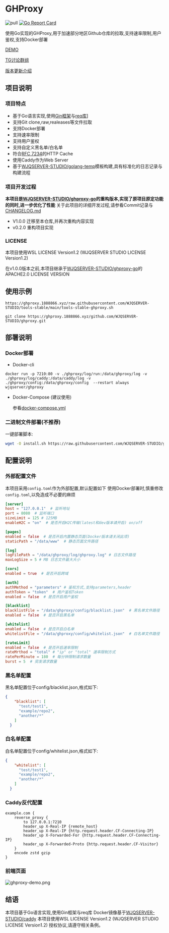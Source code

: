 # GHProxy

![pull](https://img.shields.io/docker/pulls/wjqserver/ghproxy.svg)
[![Go Report Card](https://goreportcard.com/badge/github.com/WJQSERVER-STUDIO/ghproxy)](https://goreportcard.com/report/github.com/WJQSERVER-STUDIO/ghproxy)

使用Go实现的GHProxy,用于加速部分地区Github仓库的拉取,支持速率限制,用户鉴权,支持Docker部署

[DEMO](https://ghproxy.1888866.xyz)

[TG讨论群组](https://t.me/ghproxy_go)

[版本更新介绍](https://blog.wjqserver.com/categories/my-program/)

## 项目说明

### 项目特点

- 基于Go语言实现,使用[Gin框架](https://github.com/gin-gonic/gin)与[req库](https://github.com/imroc/req)]
- 支持Git clone,raw,realeases等文件拉取
- 支持Docker部署
- 支持速率限制
- 支持用户鉴权
- 支持自定义黑名单/白名单
- 符合[RFC 7234](https://httpwg.org/specs/rfc7234.html)的HTTP Cache
- 使用Caddy作为Web Server
- 基于[WJQSERVER-STUDIO/golang-temp](https://github.com/WJQSERVER-STUDIO/golang-temp)模板构建,具有标准化的日志记录与构建流程

### 项目开发过程

**本项目是[WJQSERVER-STUDIO/ghproxy-go](https://github.com/WJQSERVER-STUDIO/ghproxy-go)的重构版本,实现了原项目原定功能的同时,进一步优化了性能**
关于此项目的详细开发过程,请参看Commit记录与[CHANGELOG.md](https://github.com/WJQSERVER-STUDIO/ghproxy/blob/main/CHANGELOG.md)

- V1.0.0 迁移至本仓库,并再次重构内容实现
- v0.2.0 重构项目实现

### LICENSE

本项目使用WSL LICENSE Version1.2 (WJQSERVER STUDIO LICENSE Version1.2)

在v1.0.0版本之前,本项目继承于[WJQSERVER-STUDIO/ghproxy-go](https://github.com/WJQSERVER-STUDIO/ghproxy-go)的APACHE2.0 LICENSE VERSION

## 使用示例

```
https://ghproxy.1888866.xyz/raw.githubusercontent.com/WJQSERVER-STUDIO/tools-stable/main/tools-stable-ghproxy.sh

git clone https://ghproxy.1888866.xyz/github.com/WJQSERVER-STUDIO/ghproxy.git
```

## 部署说明

### Docker部署

- Docker-cli

```
docker run -p 7210:80 -v ./ghproxy/log/run:/data/ghproxy/log -v ./ghproxy/log/caddy:/data/caddy/log -v ./ghproxy/config:/data/ghproxy/config  --restart always wjqserver/ghproxy
```

- Docker-Compose (建议使用)

    参看[docker-compose.yml](https://github.com/WJQSERVER-STUDIO/ghproxy/blob/main/docker/compose/docker-compose.yml)

### 二进制文件部署(不推荐)

一键部署脚本:

```bash
wget -O install.sh https://raw.githubusercontent.com/WJQSERVER-STUDIO/ghproxy/main/deploy/install.sh && chmod +x install.sh &&./install.sh
```

## 配置说明

### 外部配置文件

本项目采用`config.toml`作为外部配置,默认配置如下
使用Docker部署时,慎重修改`config.toml`,以免造成不必要的麻烦

```toml
[server]
host = "127.0.0.1"  # 监听地址
port = 8080  # 监听端口
sizeLimit = 125 # 125MB
enableH2C = "on"  # 是否开启H2C传输(latest和dev版本请开启) on/off

[pages]
enabled = false  # 是否开启内置静态页面(Docker版本请关闭此项)
staticPath = "/data/www"  # 静态页面文件路径

[log]
logFilePath = "/data/ghproxy/log/ghproxy.log" # 日志文件路径
maxLogSize = 5 # MB 日志文件最大大小

[cors]
enabled = true  # 是否开启跨域

[auth]
authMethod = "parameters" # 鉴权方式,支持parameters,header
authToken = "token"  # 用户鉴权Token
enabled = false  # 是否开启用户鉴权

[blacklist]
blacklistFile = "/data/ghproxy/config/blacklist.json"  # 黑名单文件路径
enabled = false  # 是否开启黑名单

[whitelist]
enabled = false  # 是否开启白名单
whitelistFile = "/data/ghproxy/config/whitelist.json"  # 白名单文件路径

[rateLimit]
enabled = false  # 是否开启速率限制
rateMrthod = "total" # "ip" or "total" 速率限制方式
ratePerMinute = 180  # 每分钟限制请求数量
burst = 5  # 突发请求数量
```

### 黑名单配置

黑名单配置位于config/blacklist.json,格式如下:

```json
{
    "blacklist": [
      "test/test1",
      "example/repo2",
      "another/*"
    ]
  }
```

### 白名单配置

白名单配置位于config/whitelist.json,格式如下:

```json
{
    "whitelist": [
      "test/test1",
      "example/repo2",
      "another/*"
    ]
  }
```

### Caddy反代配置

```Caddyfile
example.com {
    reverse_proxy {
        to 127.0.0.1:7210
        header_up X-Real-IP {remote_host}	    
        header_up X-Real-IP {http.request.header.CF-Connecting-IP}
        header_up X-Forwarded-For {http.request.header.CF-Connecting-IP}
        header_up X-Forwarded-Proto {http.request.header.CF-Visitor}
    }
    encode zstd gzip    
}
```

### 前端页面

![ghproxy-demo.png](https://webp.wjqserver.com/ghproxy/ghproxy-demo-v1.7.0-mobile-night.png)

结语
---

本项目基于Go语言实现,使用Gin框架与req库
Docker镜像基于[WJQSERVER-STUDIO/caddy](https://github.com/WJQSERVER-STUDIO/caddy)
本项目使用WSL LICENSE Version1.2 (WJQSERVER STUDIO LICENSE Version1.2) 授权协议,请遵守相关条例。
